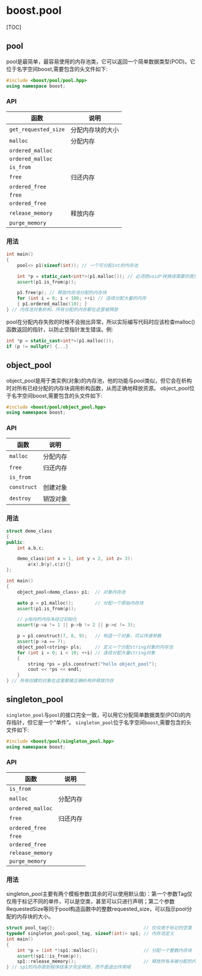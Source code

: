 # boost.pool

[TOC]



## pool

pool是最简单，最容易使用的内存池类，它可以返回一个简单数据类型(POD)。它位于名字空间boost,需要包含的头文件如下:

```C++
#include <boost/pool/pool.hpp>
using namespace boost;
```

### API

| 函数                 | 说明             |
| -------------------- | ---------------- |
| `get_requested_size` | 分配内存块的大小 |
| `malloc`             | 分配内存         |
| `ordered_malloc`     |                  |
| `ordered_malloc`     |                  |
| `is_from`            |                  |
| `free`               | 归还内存         |
| `ordered_free`       |                  |
| `free`               |                  |
| `ordered_free`       |                  |
| `release_memory`     | 释放内存         |
| `purge_memory`       |                  |

### 用法

```c++
int main()
{
    pool<> p1(sizeof(int)); // 一个可分配int的内存池

    int *p = static_cast<int*>(p1.malloc()); // 必须把void*转换成需要的类型
    assert(p1.is_from(p));

    p1.free(p); // 释放内存池分配的内存块
    for (int i = 0; i < 100; ++i) // 连续分配大量的内存
    { p1.ordered_malloc(10); }
} // 内存池对象析构，所有分配的内存都在这里被释放
```

pool在分配内存失败的时候不会抛出异常，所以实际编写代码时应该检查malloc()函数返回的指针，以防止空指针发生错误。例:

```c++
int *p = static_cast<int*>(p1.malloc());
if (p != nullptr) {...}
```



## object_pool

object_pool是用于类实例(对象)的内存池，他的功能与pool类似，但它会在析构时对所有已经分配的内存块调用析构函数，从而正确地释放资源。
object_pool位于名字空间boost,需要包含的头文件如下:

```c++
#include <boost/pool/object_pool.hpp>
using namespace boost;
```

### API

| 函数        | 说明     |
| ----------- | -------- |
| `malloc`    | 分配内存 |
| `free`      | 归还内存 |
| `is_from`   |          |
| `construct` | 创建对象 |
| `destroy`   | 销毁对象 |

### 用法

```c++
struct demo_class
{
public:
    int a,b,c;

    demo_class(int x = 1, int y = 2, int z= 3):
        a(x),b(y),c(z){}
};

int main()
{
    object_pool<demo_class> p1;  // 对象内存池

    auto p = p1.malloc();        // 分配一个原始内存块
    assert(p1.is_from(p));

    // p指向的内存未经过初始化
    assert(p->a != 1 || p->b != 2 || p->c != 3);

    p = p1.construct(7, 8, 9);   // 构造一个对象，可以传递参数
    assert(p->a == 7);
    object_pool<string> pls;     // 定义一个分配string对象的内存池
    for (int i = 0; i < 10; ++i) // 连续分配大量string对象
    {
        string *ps = pls.construct("hello object_pool");
        cout << *ps << endl;
    }
} // 所有创建的对象在这里都被正确析构并释放内存
```



## singleton_pool

`singleton_pool`与`pool`的接口完全一致，可以用它分配简单数据类型(POD)的内存指针，但它是一个“单件”。
`singleton_pool`位于名字空间`boost`,需要包含的头文件如下:

```c++
#include <boost/pool/singleton_pool.hpp>
using namespace boost;
```

### API

| 函数             | 说明     |
| ---------------- | -------- |
| `is_from`        |          |
| `malloc`         | 分配内存 |
| `ordered_malloc` |          |
| `free`           | 归还内存 |
| `ordered_free`   |          |
| `free`           |          |
| `ordered_free`   |          |
| `release_memory` |          |
| `purge_memory`   |          |

### 用法

singleton_pool主要有两个模板参数(其余的可以使用默认值)：第一个参数Tag仅仅用于标记不同的单件，可以是空类，甚至可以只进行声明；第二个参数RequestedSize等同于pool构造函数中的整数requested_size，可以指示pool分配的内存块的大小。

```c++
struct pool_tag{};                                 // 仅仅用于标记的空类
typedef singleton_pool<pool_tag, sizeof(int)> sp1; // 内存池定义
int main()
{
    int *p = (int *)sp1::malloc();                 // 分配一个整数内存块
    assert(sp1::is_from(p));
    sp1::release_memory();                         // 释放所有未被分配的内存
} // sp1的内存直到程序结束才完全释放，而不是退出作用域
```

